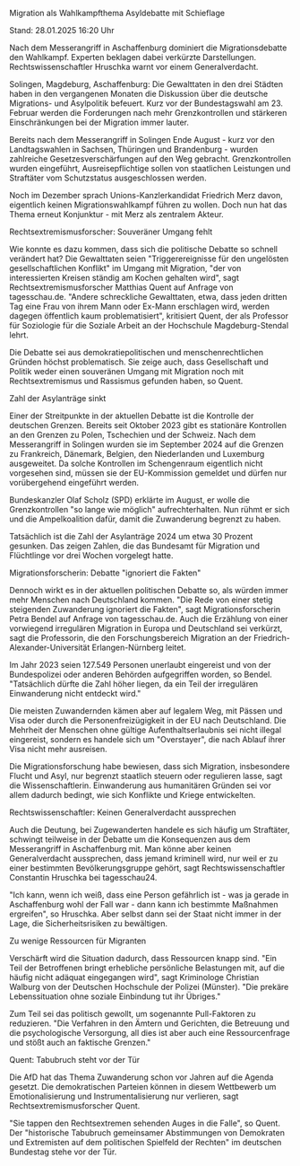 
Migration als Wahlkampfthema
Asyldebatte mit Schieflage


Stand: 28.01.2025 16:20 Uhr


Nach dem Messerangriff in Aschaffenburg dominiert die Migrationsdebatte den Wahlkampf. Experten beklagen dabei verkürzte Darstellungen. Rechtswissenschaftler Hruschka warnt vor einem Generalverdacht.



Solingen, Magdeburg, Aschaffenburg: Die Gewalttaten in den drei Städten haben in den vergangenen Monaten die Diskussion über die deutsche Migrations- und Asylpolitik befeuert. Kurz vor der Bundestagswahl am 23. Februar werden die Forderungen nach mehr Grenzkontrollen und stärkeren Einschränkungen bei der Migration immer lauter.


Bereits nach dem Messerangriff in Solingen Ende August - kurz vor den Landtagswahlen in Sachsen, Thüringen und Brandenburg - wurden zahlreiche Gesetzesverschärfungen auf den Weg gebracht. Grenzkontrollen wurden eingeführt, Ausreisepflichtige sollen von staatlichen Leistungen und Straftäter vom Schutzstatus ausgeschlossen werden.


Noch im Dezember sprach Unions-Kanzlerkandidat Friedrich Merz davon, eigentlich keinen Migrationswahlkampf führen zu wollen. Doch nun hat das Thema erneut Konjunktur - mit Merz als zentralem Akteur.

Rechtsextremismusforscher: Souveräner Umgang fehlt


Wie konnte es dazu kommen, dass sich die politische Debatte so schnell verändert hat? Die Gewalttaten seien "Triggerereignisse für den ungelösten gesellschaftlichen Konflikt" im Umgang mit Migration, "der von interessierten Kreisen ständig am Kochen gehalten wird", sagt Rechtsextremismusforscher Matthias Quent auf Anfrage von tagesschau.de. "Andere schreckliche Gewalttaten, etwa, dass jeden dritten Tag eine Frau von ihrem Mann oder Ex-Mann erschlagen wird, werden dagegen öffentlich kaum problematisiert", kritisiert Quent, der als Professor für Soziologie für die Soziale Arbeit an der Hochschule Magdeburg-Stendal lehrt.


Die Debatte sei aus demokratiepolitischen und menschenrechtlichen Gründen höchst problematisch. Sie zeige auch, dass Gesellschaft und Politik weder einen souveränen Umgang mit Migration noch mit Rechtsextremismus und Rassismus gefunden haben, so Quent.

Zahl der Asylanträge sinkt


Einer der Streitpunkte in der aktuellen Debatte ist die Kontrolle der deutschen Grenzen. Bereits seit Oktober 2023 gibt es stationäre Kontrollen an den Grenzen zu Polen, Tschechien und der Schweiz. Nach dem Messerangriff in Solingen wurden sie im September 2024 auf die Grenzen zu Frankreich, Dänemark, Belgien, den Niederlanden und Luxemburg ausgeweitet. Da solche Kontrollen im Schengenraum eigentlich nicht vorgesehen sind, müssen sie der EU-Kommission gemeldet und dürfen nur vorübergehend eingeführt werden.


Bundeskanzler Olaf Scholz (SPD) erklärte im August, er wolle die Grenzkontrollen "so lange wie möglich" aufrechterhalten. Nun rühmt er sich und die Ampelkoalition dafür, damit die Zuwanderung begrenzt zu haben.


Tatsächlich ist die Zahl der Asylanträge 2024 um etwa 30 Prozent gesunken. Das zeigen Zahlen, die das Bundesamt für Migration und Flüchtlinge vor drei Wochen vorgelegt hatte.

Migrationsforscherin: Debatte "ignoriert die Fakten"


Dennoch wirkt es in der aktuellen politischen Debatte so, als würden immer mehr Menschen nach Deutschland kommen. "Die Rede von einer stetig steigenden Zuwanderung ignoriert die Fakten", sagt Migrationsforscherin Petra Bendel auf Anfrage von tagesschau.de. Auch die Erzählung von einer vorwiegend irregulären Migration in Europa und Deutschland sei verkürzt, sagt die Professorin, die den Forschungsbereich Migration an der Friedrich-Alexander-Universität Erlangen-Nürnberg leitet.


Im Jahr 2023 seien 127.549 Personen unerlaubt eingereist und von der Bundespolizei oder anderen Behörden aufgegriffen worden, so Bendel. "Tatsächlich dürfte die Zahl höher liegen, da ein Teil der irregulären Einwanderung nicht entdeckt wird."


Die meisten Zuwandernden kämen aber auf legalem Weg, mit Pässen und Visa oder durch die Personenfreizügigkeit in der EU nach Deutschland. Die Mehrheit der Menschen ohne gültige Aufenthaltserlaubnis sei nicht illegal eingereist, sondern es handele sich um "Overstayer", die nach Ablauf ihrer Visa nicht mehr ausreisen.


Die Migrationsforschung habe bewiesen, dass sich Migration, insbesondere Flucht und Asyl, nur begrenzt staatlich steuern oder regulieren lasse, sagt die Wissenschaftlerin. Einwanderung aus humanitären Gründen sei vor allem dadurch bedingt, wie sich Konflikte und Kriege entwickelten.

Rechtswissenschaftler: Keinen Generalverdacht aussprechen


Auch die Deutung, bei Zugewanderten handele es sich häufig um Straftäter, schwingt teilweise in der Debatte um die Konsequenzen aus dem Messerangriff in Aschaffenburg mit. Man könne aber keinen Generalverdacht aussprechen, dass jemand kriminell wird, nur weil er zu einer bestimmten Bevölkerungsgruppe gehört, sagt Rechtswissenschaftler Constantin Hruschka bei tagesschau24.


"Ich kann, wenn ich weiß, dass eine Person gefährlich ist - was ja gerade in Aschaffenburg wohl der Fall war - dann kann ich bestimmte Maßnahmen ergreifen", so Hruschka. Aber selbst dann sei der Staat nicht immer in der Lage, die Sicherheitsrisiken zu bewältigen.

Zu wenige Ressourcen für Migranten


Verschärft wird die Situation dadurch, dass Ressourcen knapp sind. "Ein Teil der Betroffenen bringt erhebliche persönliche Belastungen mit, auf die häufig nicht adäquat eingegangen wird", sagt Kriminologe Christian Walburg von der Deutschen Hochschule der Polizei (Münster). "Die prekäre Lebenssituation ohne soziale Einbindung tut ihr Übriges."


Zum Teil sei das politisch gewollt, um sogenannte Pull-Faktoren zu reduzieren. "Die Verfahren in den Ämtern und Gerichten, die Betreuung und die psychologische Versorgung, all dies ist aber auch eine Ressourcenfrage und stößt auch an faktische Grenzen."

Quent: Tabubruch steht vor der Tür


Die AfD hat das Thema Zuwanderung schon vor Jahren auf die Agenda gesetzt. Die demokratischen Parteien können in diesem Wettbewerb um Emotionalisierung und Instrumentalisierung nur verlieren, sagt Rechtsextremismusforscher Quent.


"Sie tappen den Rechtsextremen sehenden Auges in die Falle", so Quent. Der "historische Tabubruch gemeinsamer Abstimmungen von Demokraten und Extremisten auf dem politischen Spielfeld der Rechten" im deutschen Bundestag stehe vor der Tür.

